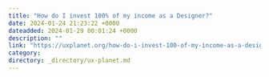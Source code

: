 ```yaml
---
title: "How do I invest 100% of my income as a Designer?"
date: 2024-01-24 21:23:22 +0000
dateadded: 2024-01-29 00:01:24 +0000
description: ""
link: "https://uxplanet.org/how-do-i-invest-100-of-my-income-as-a-designer-9fa793373c8f?source=rss----819cc2aaeee0---4"
category:
directory: _directory/ux-planet.md
---
```

